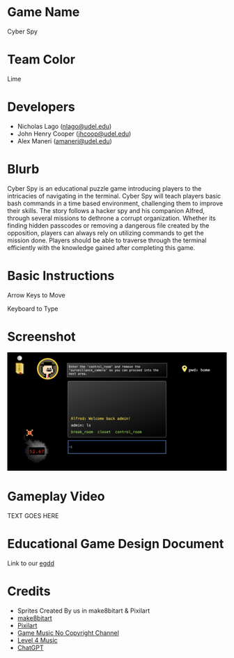 # Game Name

Cyber Spy

# Team Color

Lime
# Developers

* Nicholas Lago (nlago@udel.edu)
* John Henry Cooper (jhcoop@udel.edu)
* Alex Maneri (amaneri@udel.edu)

# Blurb

Cyber Spy is an educational puzzle game introducing players to the intricacies of navigating in the terminal. Cyber Spy will teach players basic bash commands in a time based environment, challenging them to improve their skills. The story follows a hacker spy and his companion Alfred, through several missions to dethrone a corrupt organization. Whether its finding hidden passcodes or removing a dangerous file created by the opposition, players can always rely on utilizing commands to get the mission done. Players should be able to traverse through the terminal efficiently with the knowledge gained after completing this game.

# Basic Instructions

Arrow Keys to Move

Keyboard to Type

# Screenshot

![Gameplay Image](https://github.com/UD-S24-CISC374/final-project-lime/blob/main/docs/large.png)

# Gameplay Video

TEXT GOES HERE

# Educational Game Design Document

Link to our [egdd](https://github.com/UD-S24-CISC374/final-project-lime/blob/main/docs/egdd.md)

# Credits

* Sprites Created By us in make8bitart & Pixilart
* [make8bitart](https://make8bitart.com/)
* [Pixilart](https://www.pixilart.com/)
* [Game Music No Copyright Channel](https://www.youtube.com/@Pixverses)
* [Level 4 Music](https://www.youtube.com/watch?v=MIppc7zfqis&list=PLO4jlmGoc6uAy9S9J3SPXv-UrHBm9Bgz9&index=2)
* [ChatGPT](https://chatgpt.com/)

